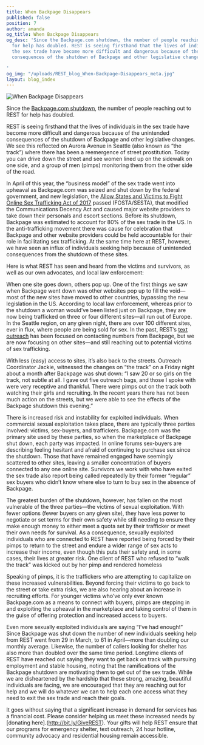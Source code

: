 ```yaml
---
title: When Backpage Disappears
published: false
position: 7
author: amanda
og_title: When Backpage Disappears
og_desc: 'Since the Backpage.com shutdown, the number of people reaching out to REST
  for help has doubled. REST is seeing firsthand that the lives of individuals in
  the sex trade have become more difficult and dangerous because of the unintended
  consequences of the shutdown of Backpage and other legislative changes.

'
og_img: "/uploads/REST_blog_When-Backpage-Disappears_meta.jpg"
layout: blog_index
---
```


![When Backpage Disappears](/uploads/REST_blog_When-Backpage-Disappears.jpg)

Since the [Backpage.com shutdown](https://www.reuters.com/article/us-usa-backpage-justice/sex-ads-website-backpage-shut-down-by-u-s-authorities-idUSKCN1HD2QP), the number of people reaching out to REST for help has doubled.

REST is seeing firsthand that the lives of individuals in the sex trade have become more difficult and dangerous because of the unintended consequences of the shutdown of Backpage and other legislative changes. We see this reflected on Aurora Avenue in Seattle (also known as “the track”) where there has been a reemergence of street prostitution. Today you can drive down the street and see women lined up on the sidewalk on one side, and a group of men (pimps) monitoring them from the other side of the road.

In April of this year, the “business model” of the sex trade went into upheaval as Backpage.com was seized and shut down by the federal government, and new legislation, the [Allow States and Victims to Fight Online Sex Trafficking Act of 2017](https://www.congress.gov/bill/115th-congress/house-bill/1865) passed (FOSTA/SESTA), that modified the Communications Decency Act and caused major website providers to take down their personals and escort sections. Before its shutdown, Backpage was estimated to account for 80% of the sex trade in the US. In the anti-trafficking movement there was cause for celebration that Backpage and other website providers could be held accountable for their role in facilitating sex trafficking. At the same time here at REST, however, we have seen an influx of individuals seeking help because of unintended consequences from the shutdown of these sites.

Here is what REST has seen and heard from the victims and survivors, as well as our own advocates, and local law enforcement:

When one site goes down, others pop up.
One of the first things we saw when Backpage went down was other websites pop up to fill the void—most of the new sites have moved to other countries, bypassing the new legislation in the US. According to local law enforcement, whereas prior to the shutdown a woman would’ve been listed just on Backpage, they are now being trafficked on three or four different sites—all run out of Europe. In the Seattle region, on any given night, there are over 100 different sites, ever in flux, where people are being sold for sex. In the past, REST’s [text outreach](http://bbc.in/2znsMBh) has been focused on contacting numbers from Backpage, but we are now focusing on other sites—and still reaching out to potential victims of sex trafficking.

With less (easy) access to sites, it’s also back to the streets.
Outreach Coordinator Jackie, witnessed the changes on “the track” on a Friday night about a month after Backpage was shut down: “I saw 20 or so girls on the track, not subtle at all. I gave out five outreach bags, and those I spoke with were very receptive and thankful. There were pimps out on the track both watching their girls and recruiting. In the recent years there has not been much action on the streets, but we were able to see the effects of the Backpage shutdown this evening.” 

There is increased risk and instability for exploited individuals. 
When commercial sexual exploitation takes place, there are typically three parties involved: victims, sex-buyers, and traffickers. Backpage.com was the primary site used by these parties, so when the marketplace of Backpage shut down, each party was impacted. In online forums sex-buyers are describing feeling hesitant and afraid of continuing to purchase sex since the shutdown. Those that have remained engaged have seemingly scattered to other sites, leaving a smaller concentration of buyers connected to any one online site. Survivors we work with who have exited the sex trade also report being called repeatedly by their former “regular” sex buyers who didn’t know where else to turn to buy sex in the absence of Backpage.

The greatest burden of the shutdown, however, has fallen on the most vulnerable of the three parties—the victims of sexual exploitation. With fewer options (fewer buyers on any given site), they have less power to negotiate or set terms for their own safety while still needing to ensure they make enough money to either meet a quota set by their trafficker or meet their own needs for survival. As a consequence, sexually exploited individuals who are connected to REST have reported being forced by their pimps to return to the street and endure a wider range of sex acts to increase their income, even though this puts their safety and, in some cases, their lives at greater risk. One client of REST who refused to “walk the track” was kicked out by her pimp and rendered homeless

Speaking of pimps, it is the traffickers who are attempting to capitalize on these increased vulnerabilities. Beyond forcing their victims to go back to the street or take extra risks, we are also hearing about an increase in recruiting efforts. For younger victims who’ve only ever known Backpage.com as a means to connect with buyers, pimps are stepping in and exploiting the upheaval in the marketplace and taking control of them in the guise of offering protection and increased access to buyers. 

Even more sexually exploited individuals are saying “I’ve had enough!” 
Since Backpage was shut down the number of new individuals seeking help from REST went from 29 in March, to 61 in April—more than doubling our monthly average. Likewise, the number of callers looking for shelter has also more than doubled over the same time period. Longtime clients of REST have reached out saying they want to get back on track with pursuing employment and stable housing, noting that the ramifications of the Backpage shutdown are motivating them to get out of the sex trade. While we are disheartened by the hardship that these strong, amazing, beautiful individuals are facing, we are encouraged that they are reaching out for help and we will do whatever we can to help each one access what they need to exit the sex trade and reach their goals. 


It goes without saying that a significant increase in demand for services has a financial cost. Please consider helping us meet these increased needs by [donating here].(http://bit.ly/GiveREST). Your gifts will help REST ensure that our programs for emergency shelter, text outreach, 24 hour hotline, community advocacy and residential housing remain accessible.